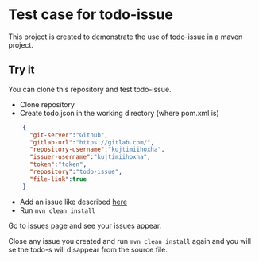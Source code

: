 # Test case for todo-issue
This project is created to demonstrate the use of [todo-issue](https://github.com/kujtimiihoxha/todo-issue) in a maven project.
## Try it
You can clone this repository and test todo-issue.

- Clone repository
- Create todo.json in the working directory (where pom.xml is)
```json
    {
      "git-server":"Github",
      "gitlab-url":"https://gitlab.com/",
      "repository-username":"kujtimiihoxha",
      "issuer-username":"kujtimiihoxha",
      "token":"token",
      "repository":"todo-issue",
      "file-link":true
    }
```
- Add an issue like described [here](https://github.com/kujtimiihoxha/todo-issue#syntax)
- Run ```mvn clean install```

Go to [issues page](https://github.com/kujtimiihoxha/testing-todo-issue/issues) and see your issues appear.

Close any issue you created and run ```mvn clean install``` again and you will se the todo-s will disappear from the source file.